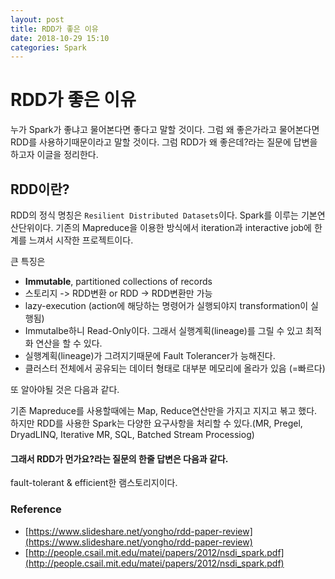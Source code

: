```yaml
---
layout: post
title: RDD가 좋은 이유
date: 2018-10-29 15:10
categories: Spark
---
```


# RDD가 좋은 이유

누가 Spark가 좋냐고 물어본다면 좋다고 말할 것이다. 그럼 왜 좋은가라고 물어본다면 RDD를 사용하기때문이라고 말할 것이다. 그럼 RDD가 왜 좋은데?라는 질문에 답변을 하고자 이글을 정리한다.


## RDD이란?

RDD의 정식 명칭은 `Resilient Distributed Datasets`이다. Spark를 이루는 기본연산단위이다. 기존의 Mapreduce을 이용한 방식에서 iteration과 interactive job에 한계를 느껴서 시작한 프로젝트이다.

큰 특징은

- **Immutable**, partitioned collections of records
- 스토리지 -> RDD변환 or RDD -> RDD변환만 가능
- lazy-execution (action에 해당하는 명령어가 실행되야지 transformation이 실행됨)
- Immutalbe하니 Read-Only이다. 그래서 실행계획(lineage)를 그릴 수 있고 최적화 연산을 할 수 있다.
- 실행계획(lineage)가 그려지기때문에 Fault Tolerancer가 능해진다.
- 클러스터 전체에서 공유되는 데이터 형태로 대부분 메모리에 올라가 있음 (=빠르다)

또 알아야될 것은 다음과 같다.

기존 Mapreduce를 사용할때에는 Map, Reduce연산만을 가지고 지지고 볶고 했다. 하지만 RDD를 사용한 Spark는 다양한 요구사항을 처리할 수 있다.(MR, Pregel, DryadLINQ, Iterative MR, SQL, Batched Stream Processiog)

#### 그래서 RDD가 먼가요?라는 질문의 한줄 답변은 다음과 같다.

fault-tolerant & efficient한 램스토리지이다. 

### Reference

- [https://www.slideshare.net/yongho/rdd-paper-review](https://www.slideshare.net/yongho/rdd-paper-review)
- [http://people.csail.mit.edu/matei/papers/2012/nsdi_spark.pdf](http://people.csail.mit.edu/matei/papers/2012/nsdi_spark.pdf)
